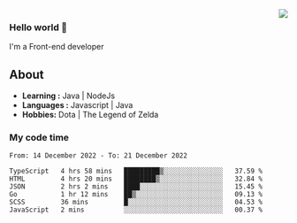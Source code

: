 <img align='right' src="https://github-readme-stats.vercel.app/api?username=jumodada&show_icons=true&theme=vue">

### Hello world 👋

I'm a Front-end developer 
    
## About
-  **Learning :** Java | NodeJs
-  **Languages :** Javascript | Java
-  **Hobbies:** Dota | The Legend of Zelda

### My code time

<!--START_SECTION:waka-->

```text
From: 14 December 2022 - To: 21 December 2022

TypeScript   4 hrs 58 mins   █████████▒░░░░░░░░░░░░░░░   37.59 %
HTML         4 hrs 20 mins   ████████▒░░░░░░░░░░░░░░░░   32.84 %
JSON         2 hrs 2 mins    ████░░░░░░░░░░░░░░░░░░░░░   15.45 %
Go           1 hr 12 mins    ██▒░░░░░░░░░░░░░░░░░░░░░░   09.13 %
SCSS         36 mins         █░░░░░░░░░░░░░░░░░░░░░░░░   04.53 %
JavaScript   2 mins          ░░░░░░░░░░░░░░░░░░░░░░░░░   00.37 %
```

<!--END_SECTION:waka-->
